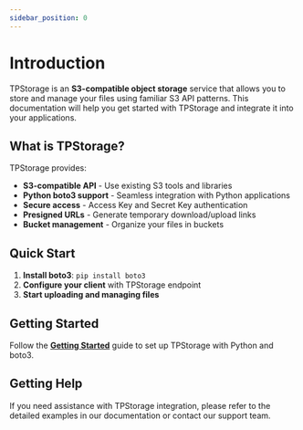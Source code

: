 ```yaml
---
sidebar_position: 0
---
```


# Introduction

TPStorage is an **S3-compatible object storage** service that allows you to store and manage your files using familiar S3 API patterns. This documentation will help you get started with TPStorage and integrate it into your applications.

## What is TPStorage?

TPStorage provides:
- **S3-compatible API** - Use existing S3 tools and libraries
- **Python boto3 support** - Seamless integration with Python applications
- **Secure access** - Access Key and Secret Key authentication
- **Presigned URLs** - Generate temporary download/upload links
- **Bucket management** - Organize your files in buckets

## Quick Start

1. **Install boto3**: `pip install boto3`
2. **Configure your client** with TPStorage endpoint
3. **Start uploading and managing files**

## Getting Started

Follow the **[Getting Started](getting-started)** guide to set up TPStorage with Python and boto3.

## Getting Help

If you need assistance with TPStorage integration, please refer to the detailed examples in our documentation or contact our support team.

